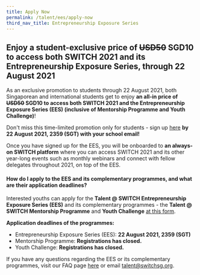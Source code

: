 ```yaml
---
title: Apply Now
permalink: /talent/ees/apply-now
third_nav_title: Entrepreneurship Exposure Series
---
```

## Enjoy a student-exclusive price of ~~USD50~~ SGD10 to access both SWITCH 2021 and its Entrepreneurship Exposure Series, through 22 August 2021

As an exclusive promotion to students through 22 August 2021, both Singaporean and international students get to enjoy **an all-in price of ~~USD50~~ SGD10 to access both SWITCH 2021 and the Entrepreneurship Exposure Series (EES) (inclusive of Mentorship Programme and Youth Challenge)**!

Don't miss this time-limited promotion only for students - sign up [here](https://bit.ly/EESapply) **by 22 August 2021, 2359 (SGT) with your school email!**

Once you have signed up for the EES, you will be onboarded to **an always-on SWITCH platform** where you can access SWITCH 2021 and its other year-long events such as monthly webinars and connect with fellow delegates throughout 2021, on top of the EES.

#### How do I apply to the EES and its complementary programmes, and what are their application deadlines?

Interested youths can apply for the **Talent @ SWITCH Entrepreneurship Exposure Series (EES)** and its complementary programmes - the **Talent @ SWITCH Mentorship Programme** and **Youth Challenge** [at this form](https://bit.ly/EESapply).

**Application deadlines of the programmes:**
* Entrepreneurship Exposure Series (EES): **22 August 2021, 2359 (SGT)**
* Mentorship Programme: **Registrations has closed.**
* Youth Challenge: **Registrations has closed.**


If you have any questions regarding the EES or its complementary programmes, visit our FAQ page [here](https://www.switchsg.org/talent/ees/faq) or email talent@switchsg.org.